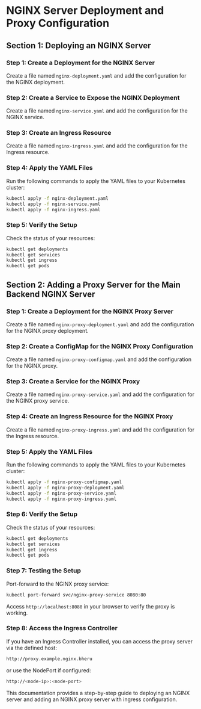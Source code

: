 # NGINX Server Deployment and Proxy Configuration

## Section 1: Deploying an NGINX Server

### Step 1: Create a Deployment for the NGINX Server
Create a file named `nginx-deployment.yaml` and add the configuration for the NGINX deployment.

### Step 2: Create a Service to Expose the NGINX Deployment
Create a file named `nginx-service.yaml` and add the configuration for the NGINX service.

### Step 3: Create an Ingress Resource
Create a file named `nginx-ingress.yaml` and add the configuration for the Ingress resource.

### Step 4: Apply the YAML Files
Run the following commands to apply the YAML files to your Kubernetes cluster:

```sh
kubectl apply -f nginx-deployment.yaml
kubectl apply -f nginx-service.yaml
kubectl apply -f nginx-ingress.yaml
```

### Step 5: Verify the Setup
Check the status of your resources:

```sh
kubectl get deployments
kubectl get services
kubectl get ingress
kubectl get pods
```

## Section 2: Adding a Proxy Server for the Main Backend NGINX Server

### Step 1: Create a Deployment for the NGINX Proxy Server
Create a file named `nginx-proxy-deployment.yaml` and add the configuration for the NGINX proxy deployment.

### Step 2: Create a ConfigMap for the NGINX Proxy Configuration
Create a file named `nginx-proxy-configmap.yaml` and add the configuration for the NGINX proxy.

### Step 3: Create a Service for the NGINX Proxy
Create a file named `nginx-proxy-service.yaml` and add the configuration for the NGINX proxy service.

### Step 4: Create an Ingress Resource for the NGINX Proxy
Create a file named `nginx-proxy-ingress.yaml` and add the configuration for the Ingress resource.

### Step 5: Apply the YAML Files
Run the following commands to apply the YAML files to your Kubernetes cluster:

```sh
kubectl apply -f nginx-proxy-configmap.yaml
kubectl apply -f nginx-proxy-deployment.yaml
kubectl apply -f nginx-proxy-service.yaml
kubectl apply -f nginx-proxy-ingress.yaml
```

### Step 6: Verify the Setup
Check the status of your resources:

```sh
kubectl get deployments
kubectl get services
kubectl get ingress
kubectl get pods
```

### Step 7: Testing the Setup
Port-forward to the NGINX proxy service:

```sh
kubectl port-forward svc/nginx-proxy-service 8080:80
```

Access `http://localhost:8080` in your browser to verify the proxy is working.

### Step 8: Access the Ingress Controller
If you have an Ingress Controller installed, you can access the proxy server via the defined host:

```sh
http://proxy.example.nginx.bheru
```

or use the NodePort if configured:

```sh
http://<node-ip>:<node-port>
```

This documentation provides a step-by-step guide to deploying an NGINX server and adding an NGINX proxy server with ingress configuration.